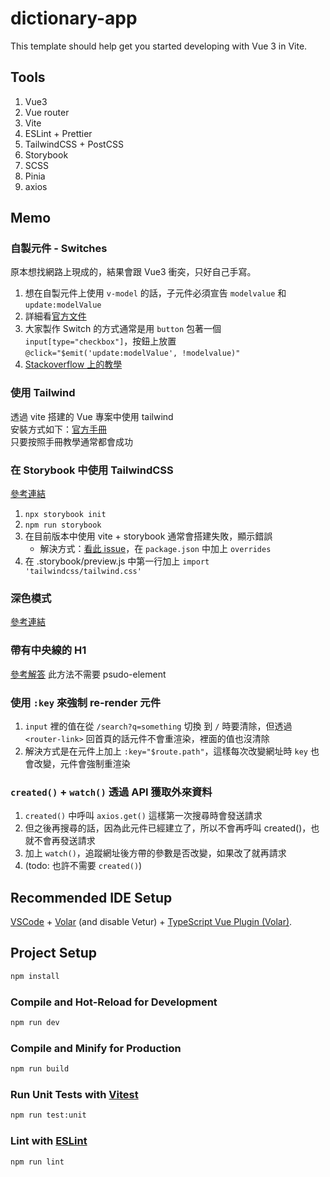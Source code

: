 # dictionary-app

This template should help get you started developing with Vue 3 in Vite.

## Tools

1. Vue3
2. Vue router
3. Vite
4. ESLint + Prettier
5. TailwindCSS + PostCSS
6. Storybook
7. SCSS
8. Pinia
9. axios

## Memo

### 自製元件 - Switches

原本想找網路上現成的，結果會跟 Vue3 衝突，只好自己手寫。  
1. 想在自製元件上使用 `v-model` 的話，子元件必須宣告 `modelvalue` 和 `update:modelValue`
2. 詳細看[官方文件](https://vuejs.org/guide/extras/render-function.html#v-model)
3. 大家製作 Switch 的方式通常是用 `button` 包著一個 `input[type="checkbox"]`，按鈕上放置 `@click="$emit('update:modelValue', !modelvalue)"`
4. [Stackoverflow 上的教學](https://stackoverflow.com/a/72029776)

### 使用 Tailwind

透過 vite 搭建的 Vue 專案中使用 tailwind  
安裝方式如下：[官方手冊](https://tailwindcss.com/docs/guides/vite#vue)  
只要按照手冊教學通常都會成功

### 在 Storybook 中使用 TailwindCSS

[參考連結](https://www.kantega.no/blogg/setting-up-storybook-7-with-vite-and-tailwind-css)
1. `npx storybook init`
2. `npm run storybook`
3. 在目前版本中使用 vite + storybook 通常會搭建失敗，顯示錯誤
    - 解決方式：[看此 issue](https://github.com/storybookjs/builder-vite/issues/554#issuecomment-1422544989)，在 `package.json` 中加上 `overrides`
4. 在 .storybook/preview.js 中第一行加上 `import 'tailwindcss/tailwind.css'`

### 深色模式
[參考連結](https://tailwindcss.com/docs/dark-mode)

### 帶有中央線的 H1

[參考解答](https://stackoverflow.com/a/5214204)
此方法不需要 psudo-element

### 使用 `:key` 來強制 re-render 元件

1. `input` 裡的值在從 `/search?q=something` 切換 到 `/` 時要清除，但透過 `<router-link>` 回首頁的話元件不會重渲染，裡面的值也沒清除
2. 解決方式是在元件上加上 `:key="$route.path"`，這樣每次改變網址時 `key` 也會改變，元件會強制重渲染

### `created()` + `watch()` 透過 API 獲取外來資料

1. `created()` 中呼叫 `axios.get()` 這樣第一次搜尋時會發送請求
2. 但之後再搜尋的話，因為此元件已經建立了，所以不會再呼叫 created()，也就不會再發送請求
3. 加上 `watch()`，追蹤網址後方帶的參數是否改變，如果改了就再請求
4. (todo: 也許不需要 `created()`)

## Recommended IDE Setup

[VSCode](https://code.visualstudio.com/) + [Volar](https://marketplace.visualstudio.com/items?itemName=Vue.volar) (and disable Vetur) + [TypeScript Vue Plugin (Volar)](https://marketplace.visualstudio.com/items?itemName=Vue.vscode-typescript-vue-plugin).

## Project Setup

```sh
npm install
```

### Compile and Hot-Reload for Development

```sh
npm run dev
```

### Compile and Minify for Production

```sh
npm run build
```

### Run Unit Tests with [Vitest](https://vitest.dev/)

```sh
npm run test:unit
```

### Lint with [ESLint](https://eslint.org/)

```sh
npm run lint
```
